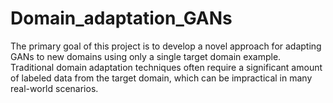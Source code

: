 # Domain_adaptation_GANs
The primary goal of this project is to develop a novel approach for adapting GANs to new domains using only a single target domain example.
Traditional domain adaptation techniques often require a significant amount of labeled data from the target domain, which can be impractical in many real-world scenarios.
